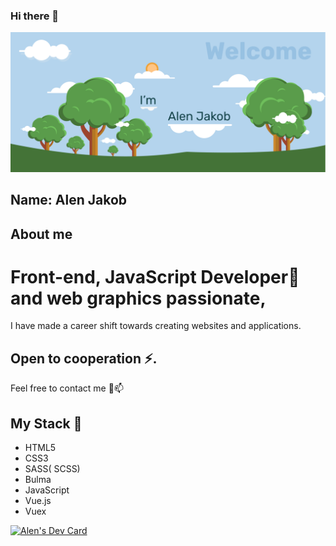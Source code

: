 ### Hi there 👋

![Alen Jakob Welcome](/AlenJakobGit.png)


## Name: Alen Jakob

## About me 

# Front-end, JavaScript Developer🤔 and web graphics passionate,  
I have made a career shift towards creating websites and applications.

## Open to cooperation ⚡.

Feel free to contact me 💬📫

## My Stack 🌱

- HTML5
- CSS3
- SASS( SCSS)
- Bulma
- JavaScript
- Vue.js
- Vuex

<a href="https://app.daily.dev/AlenJ"><img src="https://api.daily.dev/devcards/aec5c4b368074804bd6ff5066a3bf04f.png?r=y5e" width="400" alt="Alen's Dev Card"/></a>



<!--
**AlenJakob/AlenJakob** is a ✨ _special_ ✨ repository because its `README.md` (this file) appears on your GitHub profile.

Here are some ideas to get you started:

- 🔭 I’m currently working on ...
- 🌱 I’m currently learning ...
- 👯 I’m looking to collaborate on ...
- 🤔 I’m looking for help with ...
- 💬 Ask me about ...
- 📫 How to reach me: ...
- 😄 Pronouns: ...
- ⚡ Fun fact: ...
-->

